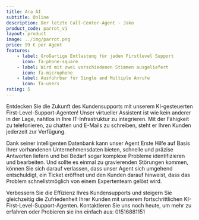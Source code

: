 ```yaml
---
title: Ara AI
subtitle: Online 
description: Der letzte Call-Center-Agent - Jako
product_code: parrot_v1
layout: product
image: ../img/parrot.png
price: 99 € per Agent
features:
    - label: Großartige Entlastung für jeden Firstlevel Support
      icon: fa-phone-square
    - label: Wird mit zwei verschiedenen Stimmen ausgeliefert
      icon: fa-microphone
    - label: Ausführbar für Single and Multiple Anrufe
      icon: fa-users
rating: 5
---
```


Entdecken Sie die Zukunft des Kundensupports mit unserem KI-gesteuerten First-Level-Support-Agenten! Unser virtueller Assistent ist wie kein anderer in der Lage, nahtlos in Ihre IT-Infrastruktur zu integrieren. Mit der Fähigkeit zu telefonieren, zu chatten und E-Mails zu schreiben, steht er Ihren Kunden jederzeit zur Verfügung.

Dank seiner intelligenten Datenbank kann unser Agent Erste Hilfe auf Basis Ihrer vorhandenen Unternehmensdaten bieten, schnelle und präzise Antworten liefern und bei Bedarf sogar komplexe Probleme identifizieren und bearbeiten. Und sollte es einmal zu gravierenden Störungen kommen, können Sie sich darauf verlassen, dass unser Agent sich umgehend entschuldigt, ein Ticket eröffnet und den Kunden darauf hinweist, dass das Problem schnellstmöglich von einem Expertenteam gelöst wird.

Verbessern Sie die Effizienz Ihres Kundensupports und steigern Sie gleichzeitig die Zufriedenheit Ihrer Kunden mit unserem fortschrittlichen KI-First-Level-Support-Agenten. Kontaktieren Sie uns noch heute, um mehr zu erfahren oder Probieren sie ihn einfach aus: 01516881151